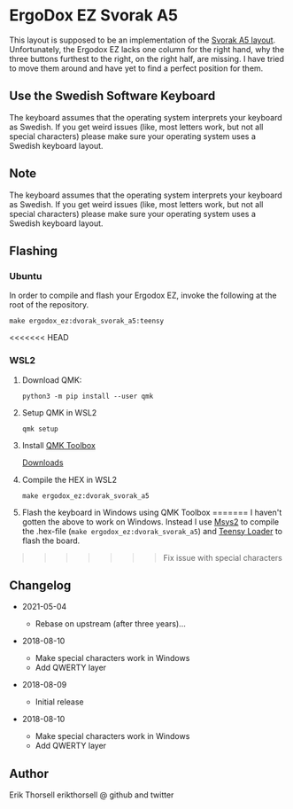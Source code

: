 # ErgoDox EZ Svorak A5 

This layout is supposed to be an implementation of the [Svorak A5
layout](http://aoeu.info/s/dvorak/svorak).
Unfortunately, the Ergodox EZ lacks one column for the right hand, why the
three buttons furthest to the right, on the right half, are missing.
I have tried to move them around and have yet to find a perfect position for them.

## Use the Swedish Software Keyboard

The keyboard assumes that the operating system interprets your keyboard as
Swedish. If you get weird issues (like, most letters work, but not all special
characters) please make sure your operating system uses a Swedish keyboard
layout.


## Note

The keyboard assumes that the operating system interprets your keyboard as
Swedish. If you get weird issues (like, most letters work, but not all special
characters) please make sure your operating system uses a Swedish keyboard
layout.


## Flashing

### Ubuntu

In order to compile and flash your Ergodox EZ, invoke the following at the root
of the repository.

`make ergodox_ez:dvorak_svorak_a5:teensy`

<<<<<<< HEAD
### WSL2

1. Download QMK: 
 
    `python3 -m pip install --user qmk`

2. Setup QMK in WSL2

    `qmk setup`

3. Install [QMK Toolbox](https://github.com/qmk/qmk_toolbox)

    [Downloads](https://github.com/qmk/qmk_toolbox/releases)

4. Compile the HEX in WSL2

    `make ergodox_ez:dvorak_svorak_a5`

5. Flash the keyboard in Windows using QMK Toolbox
=======
I haven't gotten the above to work on Windows. Instead I use
[Msys2](https://www.msys2.org/) to compile the .hex-file (`make ergodox_ez:dvorak_svorak_a5`)
and [Teensy Loader](https://www.pjrc.com/teensy/loader_win10.html) to flash the
board.

>>>>>>> Fix issue with special characters

## Changelog

* 2021-05-04
  * Rebase on upstream (after three years)...

* 2018-08-10
  * Make special characters work in Windows
  * Add QWERTY layer

* 2018-08-09
  * Initial release
* 2018-08-10
  * Make special characters work in Windows
  * Add QWERTY layer

## Author
Erik Thorsell
erikthorsell @ github and twitter
